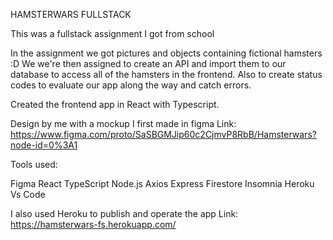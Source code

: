 HAMSTERWARS FULLSTACK

This was a fullstack assignment I got from school

In the assignment we got pictures and objects containing fictional hamsters :D 
We we're then assigned to create an API and import them to our database to access all of the hamsters in the frontend. 
Also to create status codes to evaluate our app along the way and catch errors.

Created the frontend app in React with Typescript. 

Design by me with a mockup I first made in figma
Link: https://www.figma.com/proto/SaSBGMJip60c2CjmvP8RbB/Hamsterwars?node-id=0%3A1



Tools used:

Figma
React
TypeScript
Node.js
Axios
Express
Firestore
Insomnia
Heroku
Vs Code


I also used Heroku to publish and operate the app 
Link: https://hamsterwars-fs.herokuapp.com/
